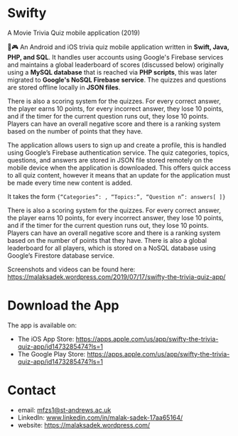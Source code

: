 # Swifty
A Movie Trivia Quiz mobile application (2019)

🧠🎮 An Android and iOS trivia quiz mobile application written in **Swift, Java, PHP, and SQL**. It handles user accounts using Google's Firebase services and maintains a global leaderboard of scores (discussed below) originally using a **MySQL database** that is reached via **PHP scripts**, this was later migrated to **Google's NoSQL Firebase service**. The quizzes and questions are stored offline locally in **JSON files**.

There is also a scoring system for the quizzes. For every correct answer, the player earns 10 points, for every incorrect answer, they lose 10 points, and if the timer for the current question runs out, they lose 10 points. Players can have an overall negative score and there is a ranking system based on the number of points that they have.

The application allows users to sign up and create a profile, this is handled using Google’s Firebase authentication service. The quiz categories, topics, questions, and answers are stored in JSON file stored remotely on the mobile device when the application is downloaded. This offers quick access to all quiz content, however it means that an update for the application must be made every time new content is added.

It takes the form `{“Categories”: , “Topics:”, “Question n”: answers[ ]}`

There is also a scoring system for the quizzes. For every correct answer, the player earns 10 points, for every incorrect answer, they lose 10 points, and if the timer for the current question runs out, they lose 10 points. Players can have an overall negative score and there is a ranking system based on the number of points that they have. There is also a global leaderboard for all players, which is stored on a NoSQL database using Google’s Firestore database service.

Screenshots and videos can be found here: https://malaksadek.wordpress.com/2019/07/17/swifty-the-trivia-quiz-app/

# Download the App

The app is available on:
* The iOS App Store: https://apps.apple.com/us/app/swifty-the-trivia-quiz-app/id1473285474?ls=1
* The Google Play Store: https://apps.apple.com/us/app/swifty-the-trivia-quiz-app/id1473285474?ls=1

# Contact

* email: mfzs1@st-andrews.ac.uk
* LinkedIn: www.linkedin.com/in/malak-sadek-17aa65164/
* website: https://malaksadek.wordpress.com/
